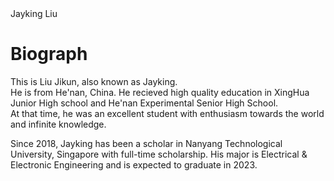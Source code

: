 <style>
body {
  background-image: url('bg.png');
  background-repeat: no-repeat;
}
</style>
<body>
<h>
Jayking Liu
</h>
  <h1>Biograph</h1>
  <p>
    This is Liu Jikun, also known as Jayking. <br>  He is from He'nan, China. He recieved high quality education in XingHua Junior High school and He'nan Experimental Senior High School. <br>  At that time, he was an excellent student with enthusiasm towards the world and infinite knowledge.
  </p>
  <p>
    Since 2018, Jayking has been a scholar in Nanyang Technological University, Singapore with full-time scholarship. His major is Electrical & Electronic Engineering and is expected to graduate in 2023.
  </p>
</body>
